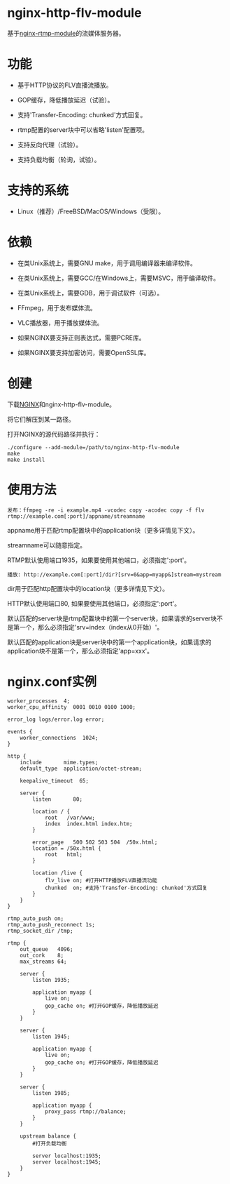 # nginx-http-flv-module

基于[nginx-rtmp-module](https://github.com/arut/nginx-rtmp-module)的流媒体服务器。

# 功能

* 基于HTTP协议的FLV直播流播放。

* GOP缓存，降低播放延迟（试验）。

* 支持'Transfer-Encoding: chunked'方式回复。

* rtmp配置的server块中可以省略'listen'配置项。

* 支持反向代理（试验）。

* 支持负载均衡（轮询，试验）。

# 支持的系统

* Linux（推荐）/FreeBSD/MacOS/Windows（受限）。

# 依赖

* 在类Unix系统上，需要GNU make，用于调用编译器来编译软件。

* 在类Unix系统上，需要GCC/在Windows上，需要MSVC，用于编译软件。

* 在类Unix系统上，需要GDB，用于调试软件（可选）。

* FFmpeg，用于发布媒体流。

* VLC播放器，用于播放媒体流。

* 如果NGINX要支持正则表达式，需要PCRE库。

* 如果NGINX要支持加密访问，需要OpenSSL库。

# 创建

下载[NGINX](http://nginx.org)和nginx-http-flv-module。

将它们解压到某一路径。

打开NGINX的源代码路径并执行：

    ./configure --add-module=/path/to/nginx-http-flv-module
    make
    make install

# 使用方法

    发布：ffmpeg -re -i example.mp4 -vcodec copy -acodec copy -f flv rtmp://example.com[:port]/appname/streamname

appname用于匹配rtmp配置块中的application块（更多详情见下文）。

streamname可以随意指定。

RTMP默认使用端口1935，如果要使用其他端口，必须指定':port'。

    播放: http://example.com[:port]/dir?[srv=0&app=myapp&]stream=mystream

dir用于匹配http配置块中的location块（更多详情见下文）。

HTTP默认使用端口80, 如果要使用其他端口，必须指定':port'。

默认匹配的server块是rtmp配置块中的第一个server块，如果请求的server块不是第一个，那么必须指定'srv=index（index从0开始）'。

默认匹配的application块是server块中的第一个application块，如果请求的application块不是第一个，那么必须指定'app=xxx'。

# nginx.conf实例

    worker_processes  4;
    worker_cpu_affinity  0001 0010 0100 1000;

    error_log logs/error.log error;

    events {
        worker_connections  1024;
    }

    http {
        include       mime.types;
        default_type  application/octet-stream;

        keepalive_timeout  65;

        server {
            listen       80;

            location / {
                root   /var/www;
                index  index.html index.htm;
            }

            error_page   500 502 503 504  /50x.html;
            location = /50x.html {
                root   html;
            }

            location /live {
                flv_live on; #打开HTTP播放FLV直播流功能
                chunked  on; #支持'Transfer-Encoding: chunked'方式回复
            }
        }
    }

    rtmp_auto_push on;
    rtmp_auto_push_reconnect 1s;
    rtmp_socket_dir /tmp;

    rtmp {
        out_queue   4096;
        out_cork    8;
        max_streams 64;

        server {
            listen 1935;

            application myapp {
                live on;
                gop_cache on; #打开GOP缓存，降低播放延迟
            }
        }

        server {
            listen 1945;

            application myapp {
                live on;
                gop_cache on; #打开GOP缓存，降低播放延迟
            }
        }

        server {
            listen 1985;

            application myapp {
                proxy_pass rtmp://balance;
            }
        }

        upstream balance {
            #打开负载均衡

            server localhost:1935;
            server localhost:1945;
        }
    }

